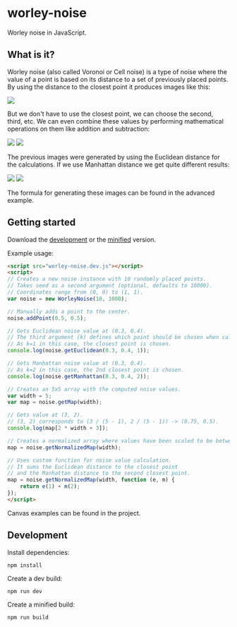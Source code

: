 # worley-noise

Worley noise in JavaScript.

## What is it?
Worley noise (also called Voronoi or Cell noise) is a type of noise where the value of a point is based on its distance to a set of previously placed points. By using the distance to the closest point it produces images like this:

![](img/e1.png)

But we don't have to use the closest point, we can choose the second, third, etc. We can even combine these values by performing mathematical operations on them like addition and subtraction:

![](img/e2.png) ![](img/e3.png)

The previous images were generated by using the Euclidean distance for the calculations. If we use Manhattan distance we get quite different results:

![](img/m1.png) ![](img/m2.png)

The formula for generating these images can be found in the advanced example.

## Getting started
Download the [development][max] or the [minified][min] version.

[max]: https://raw.githubusercontent.com/zsoltc/worley-noise/master/bin/worley-noise.dev.js
[min]: https://raw.githubusercontent.com/zsoltc/worley-noise/master/bin/worley-noise.min.js

Example usage:

```html
<script src="worley-noise.dev.js"></script>
<script>
// Creates a new noise instance with 10 randomly placed points.
// Takes seed as a second argument (optional, defaults to 10000).
// Coordinates range from (0, 0) to (1, 1).
var noise = new WorleyNoise(10, 1000);

// Manually adds a point to the center.
noise.addPoint(0.5, 0.5);

// Gets Euclidean noise value at (0.3, 0.4).
// The third argument (k) defines which point should be chosen when calculating the distance.
// As k=1 in this case, the closest point is chosen.
console.log(noise.getEuclidean(0.3, 0.4, 1));

// Gets Manhattan noise value at (0.3, 0.4).
// As k=2 in this case, the 2nd closest point is chosen.
console.log(noise.getManhattan(0.3, 0.4, 2));

// Creates an 5x5 array with the computed noise values.
var width = 5;
var map = noise.getMap(width);

// Gets value at (3, 2).
// (3, 2) corresponds to (3 / (5 - 1), 2 / (5 - 1)) -> (0.75, 0.5).
console.log(map[2 * width + 3]);

// Creates a normalized array where values have been scaled to be between 0 and 1.
map = noise.getNormalizedMap(width);

// Uses custom function for noise value calculation.
// It sums the Euclidean distance to the closest point
// and the Manhattan distance to the second closest point.
map = noise.getNormalizedMap(width, function (e, m) {
    return e(1) + m(2);
});
</script>
```
Canvas examples can be found in the project.

## Development

Install dependencies:
```
npm install
```
Create a dev build:
```
npm run dev
```

Create a minified build:
```
npm run build
```
